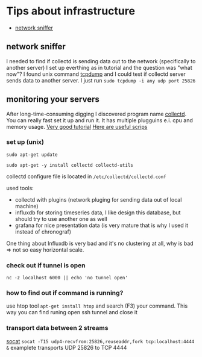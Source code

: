 # Tips about infrastructure

* [network sniffer](#network-sniffer)

## network sniffer
I needed to find if collectd is sending data out to the network (specifically to another server)
I set up everthing as in tutorial and the question was "what now"?
I found unix command [tcpdump](http://www.tcpdump.org/tcpdump_man.html) and I could test if collectd server sends data to another server.
I just run `sudo tcpdump -i any udp port 25826`

## monitoring your servers

After long-time-consuming digging I discovered program name [collectd](https://collectd.org/).
You can really fast set it up and run it. It has multiple plugguins e.i. cpu and memory usage.
[Very good tutorial](https://blog.laputa.io/try-influxdb-and-grafana-by-docker-6b4d50c6a446#.9gx6os1fx)
[Here are useful scrips](https://github.com/vishal-biyani/collectd-influxdb-grafana/tree/master/scripts)

### set up (unix)

`sudo apt-get update` 

`sudo apt-get -y install collectd collectd-utils`

collectd configure file is located in `/etc/collectd/collectd.conf`

used tools:

* collectd with plugins (network pluging for sending data out of local machine)
* influxdb for storing timeseries data, I like design this database, but should try to use another one as well
* grafana for nice presentation data (is very mature that is why I used it instead of chronograf)

One thing about Influxdb is very bad and it's no clustering at all, why is bad => not so easy horizontal scale.

### check out if tunnel is open
`nc -z localhost 6000 || echo 'no tunnel open'`

### how to find out if command is running?
use htop tool `apt-get install htop` and search (F3) your command.
This way you can find runing open ssh tunnel and close it

### transport data between 2 streams
[socat](https://linux.die.net/man/1/socat)
`socat -T15 udp4-recvfrom:25826,reuseaddr,fork tcp:localhost:4444 &`
examplete transports UDP 25826 to TCP 4444
